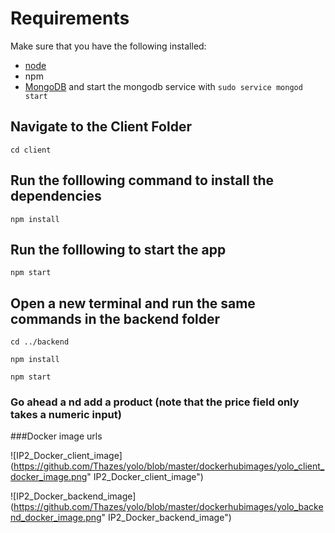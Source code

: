 # Requirements
Make sure that you have the following installed:
- [node](https://www.digitalocean.com/community/tutorials/how-to-install-node-js-on-ubuntu-18-04) 
- npm 
- [MongoDB](https://docs.mongodb.com/manual/tutorial/install-mongodb-on-ubuntu/) and start the mongodb service with `sudo service mongod start`

## Navigate to the Client Folder 
 `cd client`

## Run the folllowing command to install the dependencies 
 `npm install`

## Run the folllowing to start the app
 `npm start`

## Open a new terminal and run the same commands in the backend folder
 `cd ../backend`

 `npm install`

 `npm start`

 ### Go ahead a nd add a product (note that the price field only takes a numeric input)


 ###Docker image urls

 ![IP2_Docker_client_image](https://github.com/Thazes/yolo/blob/master/dockerhubimages/yolo_client_docker_image.png" IP2_Docker_client_image")

  ![IP2_Docker_backend_image](https://github.com/Thazes/yolo/blob/master/dockerhubimages/yolo_backend_docker_image.png" IP2_Docker_backend_image")